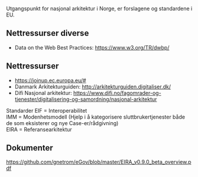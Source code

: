 Utgangspunkt for nasjonal arkitektur i Norge, er forslagene og standardene i EU.

## Nettressurser diverse

* Data on the Web Best Practices: https://www.w3.org/TR/dwbp/

## Nettressurser
* https://joinup.ec.europa.eu/#
* Danmark Arkitekturguiden: http://arkitekturguiden.digitaliser.dk/
* Difi Nasjonal arkitektur: https://www.difi.no/fagomrader-og-tjenester/digitalisering-og-samordning/nasjonal-arkitektur

Standarder
EIF = Interoperabilitet  
IMM = Modenhetsmodell (Hjelp i å kategorisere sluttbrukertjenester både de som eksisterer og nye Case-er/rådgivning)  
EIRA = Referansearkitektur  



## Dokumenter
https://github.com/gnetrom/eGov/blob/master/EIRA_v0.9.0_beta_overview.pdf
